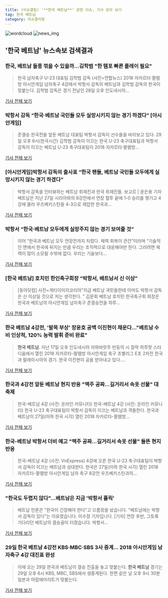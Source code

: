 ```yaml
---
title: (이슈클립) '**한국 베트남**' 관련 이슈, 기사 모아 보기
tag: 한국 베트남
category: 이슈클리핑
---
```

![wordcloud](https://s3.ap-northeast-2.amazonaws.com/lyrics101-wordcloud/2018-08-28-1535464738.png)
![news_img](https://user-images.githubusercontent.com/42597476/44507050-1206f400-a6e4-11e8-8d98-7ffbfebb353f.png)
## **'**한국 베트남**'** 뉴스속보 검색결과
### 한국, 베트남 돌풍 꺾을 수 있을까…김학범 "한 템포 빠른 플레이 필요"

>한국 남자축구 U-23 대표팀 김학범 감독 (사진=연합뉴스) 2018 자카르타·팔렘방 아시안게임 남자축구 4강에서 박항서 감독의 베트남과 김학범 감독의 한국이 맞붙는다.   김학범 감독은 경기 전날인 28일 오후 인도네시아...

<a href="http://news20.busan.com/controller/newsController.jsp?newsId=20180828000275" target="_blank">기사 전체 보기</a>

### 박항서 감독 “한국·베트남 국민들 모두 실망시키지 않는 경기 하겠다” [아시안게임]

>준결승 한국전을 앞둔 베트남 대표팀 박항서 감독이 선수들을 바라보고 있다. 29일 오후 6시(한국시간) 김학범 감독이 이끄는 한국 U-23 축구대표팀과 박항서 감독이 이끄는 베트남 U-23 축구대표팀이 2018 자카르타·팔렘방...

<a href="http://sports.khan.co.kr/news/sk_index.html?art_id=201808282025003&sec_id=520101&pt=nv" target="_blank">기사 전체 보기</a>

### [아시안게임]박항서 감독의 출사표 “한국 팬들, 베트남 국민들 모두에게 실망시키지 않는 경기 하겠다”

>박항서 감독을 인터뷰하는 베트남 취재진과 한국 취재진들. 보고르 | 윤은용 기자 베트남은 지난 27일 시리아와의 8강전에서 연장 혈투 끝에 1-0 승리를 챙기고 4강에 올라 우즈베키스탄을 4-3으로 제압한 한국과...

<a href="http://news.khan.co.kr/kh_news/khan_art_view.html?artid=201808282015011&code=980901" target="_blank">기사 전체 보기</a>

### 박항서 “한국·베트남 모두에게 실망주지 않는 경기 보여줄 것”

>이어 “한국과 베트남 모두 연장전까지 치렀다. 체력 회복이 관건”이라며 “기술적인 면에서 한국에 뒤지는 만큼 우리는 조직력으로 대응해야만 한다. 그러려면 체력이 많이 소모될 수밖에 없다. 우리는 기술보다...

<a href="http://www.sedaily.com/NewsView/1S3JDGXB72" target="_blank">기사 전체 보기</a>

### [**한국 베트남**] 호치민 한인축구회장 “박항서, 베트남서 신 이상”

>[동아닷컴] 사진=게티이미지코리아“지금 베트남 국민들한테 아마도 박항서 감독은 신 이상일 것으로 저는 생각한다. ” 김문회 베트남 호치민 한국축구회 회장은 한국과 베트남의 아시안게임 남자축구 준결승전을 하루...

<a href="http://news.donga.com/3/all/20180828/91722563/2" target="_blank">기사 전체 보기</a>

### **한국 베트남** 4강전, '발목 부상' 장윤호 공백 이진현이 채운다…"베트남 수비 인상적, 120% 능력 발휘 준비 완료"

>**한국 베트남**. 지난 17일 오후 인도네시아 자와바랏주 반둥의 시 잘락 하루팟 스타디움에서 열린 2018 자카르타-팔렘방 아시안게임 축구 조별리그 E조 2차전 한국과 말레이시아의 경기. 한국 이진현이 공을 받아내고 있다....

<a href="http://www.kyeongin.com/main/view.php?key=20180828010009173" target="_blank">기사 전체 보기</a>

### 한국과 4강전 앞둔 베트남 현지 반응 "맥주 공짜…길거리서 속옷 선물" 대축제

>한국-베트남 4강 (사진: 온라인 커뮤니티) 한국-베트남 4강 (사진: 온라인 커뮤니티) 한국 U-23 축구대표팀이 박항서 감독이 이끄는 베트남과 격돌한다. 한국과 베트남이 27일(이하 한국 시각) 열린 2018 자카르타-팔렘방...

<a href="http://www.dtnews24.com/news/articleView.html?idxno=523890" target="_blank">기사 전체 보기</a>

### 한국-베트남 박항서 더비 예고 "맥주 공짜…길거리서 속옷 선물" 들뜬 현지 반응

>한국-베트남 4강 (사진: VnExpress) 4강에 오른 한국 U-23 축구대표팀이 박항서 감독이 이끄는 베트남과 상대한다. 한국은 27일(이하 한국 시각) 열린 2018 자카르타-팔렘방 아시안게임 남자 축구 8강전 우즈베키스탄과의...

<a href="http://www.gwangnam.co.kr/read.php3?aid=1535463854302454159" target="_blank">기사 전체 보기</a>

### "한국도 두렵지 않다"…베트남은 지금 '박항서 홀릭'

>베트남 언론은 "한국이 긴장해야 한다"고 으름장을 놨습니다. "베트남에는 박항서 감독이 있다"는 이유였습니다. 이수정 기자입니다. [기자] 연장 후반, 그토록 기다리던 베트남의 결승골이 터졌습니다. 박항서...

<a href="http://news.jtbc.joins.com/html/511/NB11687511.html" target="_blank">기사 전체 보기</a>

### 29일 **한국 베트남** 4강전 KBS·MBC·SBS 3사 중계… 2018 아시안게임 남자축구 4강 대진표 완성

>이에 오는 29일 한국과 베트남이 결승 진출을 놓고 맞붙는다. **한국 베트남** 경기는 29일 오후 6시 KBS, MBC, SBS에서 생중계된다. 한편 같은 날 오후 9시 30분 일본과 아랍에미리트가 맞붙는다.

<a href="http://www.topdaily.kr/news/articleView.html?idxno=55003" target="_blank">기사 전체 보기</a>


